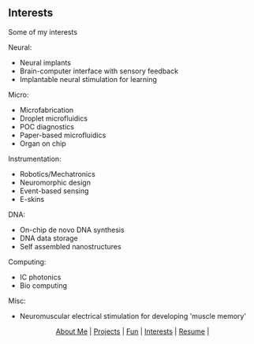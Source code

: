 ## Interests

Some of my interests
		
Neural:
- Neural implants
- Brain-computer interface with sensory feedback
- Implantable neural stimulation for learning

Micro:
- Microfabrication
- Droplet microfluidics
- POC diagnostics
- Paper-based microfluidics
- Organ on chip

Instrumentation:
- Robotics/Mechatronics
- Neuromorphic design
- Event-based sensing
- E-skins

DNA:
- On-chip de novo DNA synthesis
- DNA data storage
- Self assembled nanostructures

Computing:
- IC photonics
- Bio computing

Misc:
- Neuromuscular electrical stimulation for developing 'muscle memory'

<p align="center">
  <a href="http://arielslepyan.me/Aboutme">About Me</a> |         
  <a href="http://arielslepyan.me/Projects">Projects</a> |
  <a href="http://arielslepyan.me/Fun">Fun</a> |
  <a href="http://arielslepyan.me/Interests">Interests</a> |
  <a href="http://arielslepyan.me/Resume">Resume</a> |
</p>
